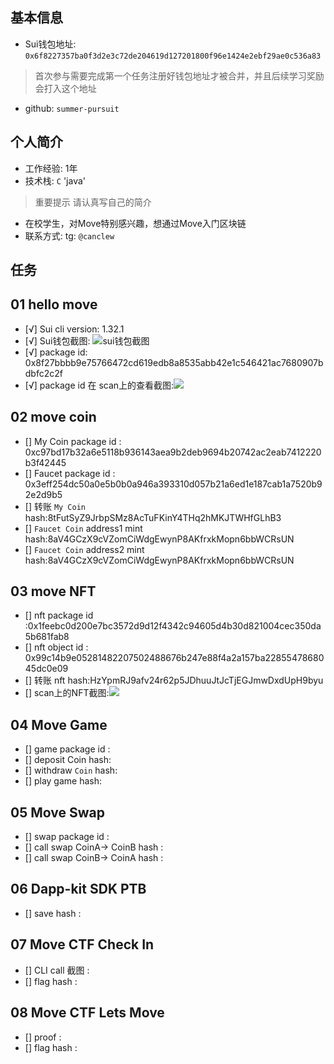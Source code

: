 ## 基本信息
- Sui钱包地址: `0x6f8227357ba0f3d2e3c72de204619d127201800f96e1424e2ebf29ae0c536a83`
> 首次参与需要完成第一个任务注册好钱包地址才被合并，并且后续学习奖励会打入这个地址
- github: `summer-pursuit`

## 个人简介
- 工作经验: 1年
- 技术栈: `C`   'java'
> 重要提示 请认真写自己的简介
- 在校学生，对Move特别感兴趣，想通过Move入门区块链
- 联系方式: tg: `@canclew` 

## 任务


##   01 hello move  
- [√] Sui cli version: 1.32.1
- [√] Sui钱包截图: ![sui钱包截图](C:\Users\29753\Desktop\mover\summer-pursuit\1.png)
- [√] package id: 0x8f27bbbb9e75766472cd619edb8a8535abb42e1c546421ac7680907bdbfc2c2f
- [√] package id 在 scan上的查看截图:![](C:\Users\29753\Desktop\mover\summer-pursuit\image\2.png)

##   02 move coin
- [] My Coin package id : 0xc97bd17b32a6e5118b936143aea9b2deb9694b20742ac2eab7412220b3f42445
- [] Faucet package id : 0x3eff254dc50a0e5b0b0a946a393310d057b21a6ed1e187cab1a7520b92e2d9b5
- [] 转账 `My Coin` hash:8tFutSyZ9JrbpSMz8AcTuFKinY4THq2hMKJTWHfGLhB3
- [] `Faucet Coin` address1 mint hash:8aV4GCzX9cVZomCiWdgEwynP8AKfrxkMopn6bbWCRsUN
- [] `Faucet Coin` address2 mint hash:8aV4GCzX9cVZomCiWdgEwynP8AKfrxkMopn6bbWCRsUN

##   03 move NFT
- [] nft package id :0x1feebc0d200e7bc3572d9d12f4342c94605d4b30d821004cec350da5b681fab8
- [] nft object id : 0x99c14b9e05281482207502488676b247e88f4a2a157ba2285547868045dc0e09
- [] 转账 nft  hash:HzYpmRJ9afv24r62p5JDhuuJtJcTjEGJmwDxdUpH9byu
- [] scan上的NFT截图:![](C:\Users\29753\letsmove\mover\summer-pursuit\NFT.png)

##   04 Move Game
- [] game package id :
- [] deposit Coin hash:
- [] withdraw `Coin` hash:
- [] play game hash:

##   05 Move Swap
- [] swap package id :
- [] call swap CoinA-> CoinB  hash :
- [] call swap CoinB-> CoinA  hash :

##   06 Dapp-kit SDK PTB
- [] save hash :

##   07 Move CTF Check In
- [] CLI call 截图 : 
- [] flag hash :

##   08 Move CTF Lets Move
- [] proof : 
- [] flag hash :
